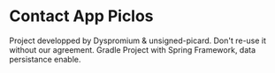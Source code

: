 # Contact App Piclos

Project developped by Dyspromium & unsigned-picard.
Don't re-use it without our agreement.
Gradle Project with Spring Framework, data persistance enable.
